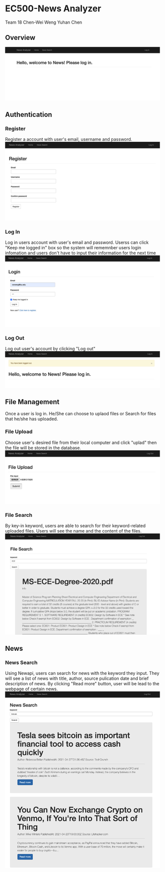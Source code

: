 # EC500-News Analyzer
Team 18
Chen-Wei Weng
Yuhan Chen

## Overview
![registert](https://github.com/oomintrixx/EC500-Final/blob/main/misc/%E6%88%AA%E5%9C%96%202021-05-04%20%E4%B8%8B%E5%8D%882.50.49.png)
## Authentication

### Register
Register a account with user's email, username and password.
![registert](https://github.com/oomintrixx/EC500-Final/blob/main/misc/%E6%88%AA%E5%9C%96%202021-05-04%20%E4%B8%8B%E5%8D%882.51.13.png)
### Log In
Log in users account with user's email and password.
Userss can click "Keep me logged in" box so the system will rememnber users login infomation and users don't have to input their information for the next time
![Log in](https://github.com/oomintrixx/EC500-Final/blob/main/misc/%E6%88%AA%E5%9C%96%202021-05-04%20%E4%B8%8B%E5%8D%882.51.05.png)
### Log Out
Log out user's account by clicking "Log out"
![Log out](https://github.com/oomintrixx/EC500-Final/blob/main/misc/%E6%88%AA%E5%9C%96%202021-05-04%20%E4%B8%8B%E5%8D%882.59.26.png)

## File Management
Once a user is log in. He/She can choose to uplaod files or Search for files that he/she has uploaded.

### File Upload
Choose user's desired file from their local computer and click "uplad" then the file will be stored in the database.
![File Upload](https://github.com/oomintrixx/EC500-Final/blob/main/misc/%E6%88%AA%E5%9C%96%202021-05-04%20%E4%B8%8B%E5%8D%882.51.26.png)
### File Search
By key-in keyword, users are able to search for their keyword-related uploaded files. Users will see the name and the content of the files.
![File Search](https://github.com/oomintrixx/EC500-Final/blob/main/misc/%E6%88%AA%E5%9C%96%202021-05-04%20%E4%B8%8B%E5%8D%882.51.44.png)

## News
### News Search
Using Newapi, users can search for news with the keyword they input. They will see a list of news with title, author, source pulication date and brief description of news. By clicking "Read more" button, user will be lead to the webpage of certain news.
![News Search](https://github.com/oomintrixx/EC500-Final/blob/main/misc/%E6%88%AA%E5%9C%96%202021-05-04%20%E4%B8%8B%E5%8D%882.52.14.png)
